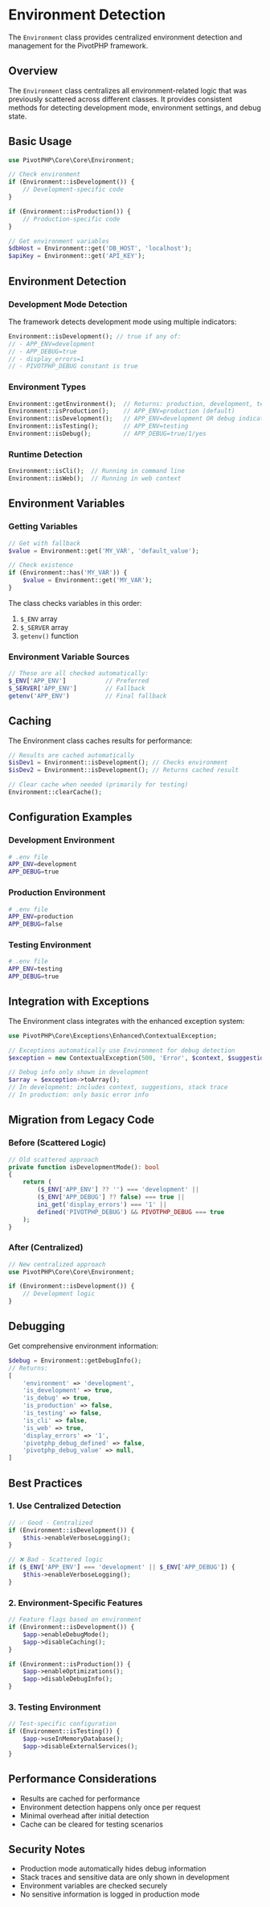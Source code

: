 # Environment Detection

The `Environment` class provides centralized environment detection and management for the PivotPHP framework.

## Overview

The `Environment` class centralizes all environment-related logic that was previously scattered across different classes. It provides consistent methods for detecting development mode, environment settings, and debug state.

## Basic Usage

```php
use PivotPHP\Core\Core\Environment;

// Check environment
if (Environment::isDevelopment()) {
    // Development-specific code
}

if (Environment::isProduction()) {
    // Production-specific code
}

// Get environment variables
$dbHost = Environment::get('DB_HOST', 'localhost');
$apiKey = Environment::get('API_KEY');
```

## Environment Detection

### Development Mode Detection

The framework detects development mode using multiple indicators:

```php
Environment::isDevelopment(); // true if any of:
// - APP_ENV=development
// - APP_DEBUG=true
// - display_errors=1  
// - PIVOTPHP_DEBUG constant is true
```

### Environment Types

```php
Environment::getEnvironment();  // Returns: production, development, testing
Environment::isProduction();    // APP_ENV=production (default)
Environment::isDevelopment();   // APP_ENV=development OR debug indicators
Environment::isTesting();       // APP_ENV=testing
Environment::isDebug();         // APP_DEBUG=true/1/yes
```

### Runtime Detection

```php
Environment::isCli();  // Running in command line
Environment::isWeb();  // Running in web context
```

## Environment Variables

### Getting Variables

```php
// Get with fallback
$value = Environment::get('MY_VAR', 'default_value');

// Check existence
if (Environment::has('MY_VAR')) {
    $value = Environment::get('MY_VAR');
}
```

The class checks variables in this order:
1. `$_ENV` array
2. `$_SERVER` array  
3. `getenv()` function

### Environment Variable Sources

```php
// These are all checked automatically:
$_ENV['APP_ENV']           // Preferred
$_SERVER['APP_ENV']        // Fallback
getenv('APP_ENV')          // Final fallback
```

## Caching

The Environment class caches results for performance:

```php
// Results are cached automatically
$isDev1 = Environment::isDevelopment(); // Checks environment
$isDev2 = Environment::isDevelopment(); // Returns cached result

// Clear cache when needed (primarily for testing)
Environment::clearCache();
```

## Configuration Examples

### Development Environment

```bash
# .env file
APP_ENV=development
APP_DEBUG=true
```

### Production Environment

```bash
# .env file  
APP_ENV=production
APP_DEBUG=false
```

### Testing Environment

```bash
# .env file
APP_ENV=testing
APP_DEBUG=true
```

## Integration with Exceptions

The Environment class integrates with the enhanced exception system:

```php
use PivotPHP\Core\Exceptions\Enhanced\ContextualException;

// Exceptions automatically use Environment for debug detection
$exception = new ContextualException(500, 'Error', $context, $suggestions);

// Debug info only shown in development
$array = $exception->toArray();
// In development: includes context, suggestions, stack trace
// In production: only basic error info
```

## Migration from Legacy Code

### Before (Scattered Logic)

```php
// Old scattered approach
private function isDevelopmentMode(): bool
{
    return (
        ($_ENV['APP_ENV'] ?? '') === 'development' ||
        ($_ENV['APP_DEBUG'] ?? false) === true ||
        ini_get('display_errors') === '1' ||
        defined('PIVOTPHP_DEBUG') && PIVOTPHP_DEBUG === true
    );
}
```

### After (Centralized)

```php
// New centralized approach
use PivotPHP\Core\Core\Environment;

if (Environment::isDevelopment()) {
    // Development logic
}
```

## Debugging

Get comprehensive environment information:

```php
$debug = Environment::getDebugInfo();
// Returns:
[
    'environment' => 'development',
    'is_development' => true,
    'is_debug' => true,
    'is_production' => false,
    'is_testing' => false,
    'is_cli' => false,
    'is_web' => true,
    'display_errors' => '1',
    'pivotphp_debug_defined' => false,
    'pivotphp_debug_value' => null,
]
```

## Best Practices

### 1. Use Centralized Detection

```php
// ✅ Good - Centralized
if (Environment::isDevelopment()) {
    $this->enableVerboseLogging();
}

// ❌ Bad - Scattered logic
if ($_ENV['APP_ENV'] === 'development' || $_ENV['APP_DEBUG']) {
    $this->enableVerboseLogging();
}
```

### 2. Environment-Specific Features

```php
// Feature flags based on environment
if (Environment::isDevelopment()) {
    $app->enableDebugMode();
    $app->disableCaching();
}

if (Environment::isProduction()) {
    $app->enableOptimizations();
    $app->disableDebugInfo();
}
```

### 3. Testing Environment

```php
// Test-specific configuration
if (Environment::isTesting()) {
    $app->useInMemoryDatabase();
    $app->disableExternalServices();
}
```

## Performance Considerations

- Results are cached for performance
- Environment detection happens only once per request
- Minimal overhead after initial detection
- Cache can be cleared for testing scenarios

## Security Notes

- Production mode automatically hides debug information
- Stack traces and sensitive data are only shown in development
- Environment variables are checked securely
- No sensitive information is logged in production mode